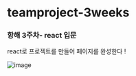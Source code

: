 # teamproject-3weeks
### 항해 3주차- react 입문

react로 프로젝트를 만들어 페이지를 완성한다 !

![image](https://user-images.githubusercontent.com/107829027/181253411-7c82374b-2b69-4b7a-80cc-f45259d5dd70.png)

